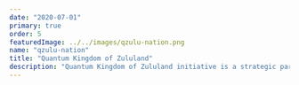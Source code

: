 ```yaml
---
date: "2020-07-01"
primary: true
order: 5
featuredImage: ../../images/qzulu-nation.png
name: "qzulu-nation"
title: "Quantum Kingdom of Zululand"
description: "Quantum Kingdom of Zululand initiative is a strategic partnership, established to transform the Ingonyama and Kwa-Zulu Natal region into a regional and continental hallmark of economic success."
---
```


